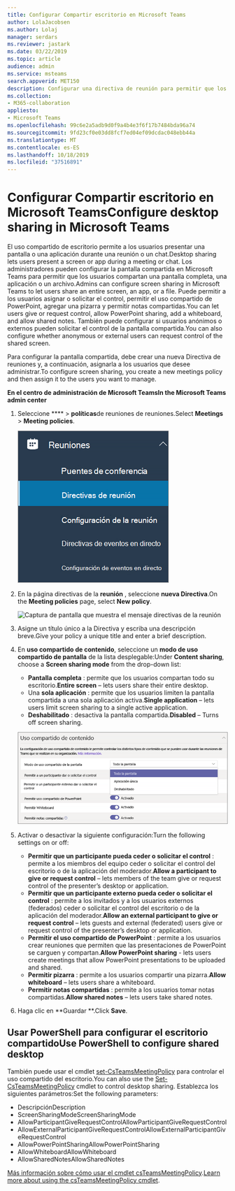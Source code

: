 ```yaml
---
title: Configurar Compartir escritorio en Microsoft Teams
author: LolaJacobsen
ms.author: Lolaj
manager: serdars
ms.reviewer: jastark
ms.date: 03/22/2019
ms.topic: article
audience: admin
ms.service: msteams
search.appverid: MET150
description: Configurar una directiva de reunión para permitir que los usuarios compartan sus escritorios en chats o reuniones de Teams
ms.collection:
- M365-collaboration
appliesto:
- Microsoft Teams
ms.openlocfilehash: 99c6e2a5adb9d0f9a4b4e3f6f17b7484bda96a74
ms.sourcegitcommit: 9fd23cf0e03dd8fcf7ed04ef09dcdac048ebb44a
ms.translationtype: MT
ms.contentlocale: es-ES
ms.lasthandoff: 10/18/2019
ms.locfileid: "37516891"
---
```

<a name="configure-desktop-sharing-in-microsoft-teams"></a><span data-ttu-id="384b9-103">Configurar Compartir escritorio en Microsoft Teams</span><span class="sxs-lookup"><span data-stu-id="384b9-103">Configure desktop sharing in Microsoft Teams</span></span>
============================================

<span data-ttu-id="384b9-104">El uso compartido de escritorio permite a los usuarios presentar una pantalla o una aplicación durante una reunión o un chat.</span><span class="sxs-lookup"><span data-stu-id="384b9-104">Desktop sharing lets users present a screen or app during a meeting or chat.</span></span> <span data-ttu-id="384b9-105">Los administradores pueden configurar la pantalla compartida en Microsoft Teams para permitir que los usuarios compartan una pantalla completa, una aplicación o un archivo.</span><span class="sxs-lookup"><span data-stu-id="384b9-105">Admins can configure screen sharing in Microsoft Teams to let users share an entire screen, an app, or a file.</span></span> <span data-ttu-id="384b9-106">Puede permitir a los usuarios asignar o solicitar el control, permitir el uso compartido de PowerPoint, agregar una pizarra y permitir notas compartidas.</span><span class="sxs-lookup"><span data-stu-id="384b9-106">You can let users give or request control, allow PowerPoint sharing, add a whiteboard, and allow shared notes.</span></span> <span data-ttu-id="384b9-107">También puede configurar si usuarios anónimos o externos pueden solicitar el control de la pantalla compartida.</span><span class="sxs-lookup"><span data-stu-id="384b9-107">You can also configure whether anonymous or external users can request control of the shared screen.</span></span>

<span data-ttu-id="384b9-108">Para configurar la pantalla compartida, debe crear una nueva Directiva de reuniones y, a continuación, asignarla a los usuarios que desee administrar.</span><span class="sxs-lookup"><span data-stu-id="384b9-108">To configure screen sharing, you create a new meetings policy and then assign it to the users you want to manage.</span></span>

<span data-ttu-id="384b9-109">**En el centro de administración de Microsoft Teams**</span><span class="sxs-lookup"><span data-stu-id="384b9-109">**In the Microsoft Teams admin center**</span></span>

1. <span data-ttu-id="384b9-110">Seleccione \*\*\*\* > **políticas**de reuniones de reuniones.</span><span class="sxs-lookup"><span data-stu-id="384b9-110">Select **Meetings** > **Meeting policies**.</span></span>

    ![Captura de pantalla que muestra las directivas de reunión seleccionadas](media/configure-desktop-sharing-image1.png)

2. <span data-ttu-id="384b9-112">En la página directivas de la **reunión** , seleccione **nueva Directiva**.</span><span class="sxs-lookup"><span data-stu-id="384b9-112">On the **Meeting policies** page, select **New policy**.</span></span>

    ![Captura de pantalla que muestra el mensaje directivas de la reunión](media/configure-desktop-sharing-image2.png)

3. <span data-ttu-id="384b9-114">Asigne un título único a la Directiva y escriba una descripción breve.</span><span class="sxs-lookup"><span data-stu-id="384b9-114">Give your policy a unique title and enter a brief description.</span></span>

4. <span data-ttu-id="384b9-115">En **uso compartido de contenido**, seleccione un **modo de uso compartido de pantalla** de la lista desplegable:</span><span class="sxs-lookup"><span data-stu-id="384b9-115">Under **Content sharing**, choose a **Screen sharing mode** from the drop-down list:</span></span>

   - <span data-ttu-id="384b9-116">**Pantalla completa** : permite que los usuarios compartan todo su escritorio.</span><span class="sxs-lookup"><span data-stu-id="384b9-116">**Entire screen** – lets users share their entire desktop.</span></span>
   - <span data-ttu-id="384b9-117">Una **sola aplicación** : permite que los usuarios limiten la pantalla compartida a una sola aplicación activa.</span><span class="sxs-lookup"><span data-stu-id="384b9-117">**Single application** – lets users limit screen sharing to a single active application.</span></span>
   - <span data-ttu-id="384b9-118">**Deshabilitado** : desactiva la pantalla compartida.</span><span class="sxs-lookup"><span data-stu-id="384b9-118">**Disabled** – Turns off screen sharing.</span></span>

    ![Captura de pantalla que muestra las opciones del modo de uso compartido](media/configure-desktop-sharing-image3.png)

5. <span data-ttu-id="384b9-120">Activar o desactivar la siguiente configuración:</span><span class="sxs-lookup"><span data-stu-id="384b9-120">Turn the following settings on or off:</span></span>

    - <span data-ttu-id="384b9-121">**Permitir que un participante pueda ceder o solicitar el control** : permite a los miembros del equipo ceder o solicitar el control del escritorio o de la aplicación del moderador.</span><span class="sxs-lookup"><span data-stu-id="384b9-121">**Allow a participant to give or request control** – lets members of the team give or request control of the presenter’s desktop or application.</span></span>
    - <span data-ttu-id="384b9-122">**Permitir que un participante externo pueda ceder o solicitar el control** : permite a los invitados y a los usuarios externos (federados) ceder o solicitar el control del escritorio o de la aplicación del moderador.</span><span class="sxs-lookup"><span data-stu-id="384b9-122">**Allow an external participant to give or request control** – lets guests and external (federated) users give or request control of the presenter’s desktop or application.</span></span>
    - <span data-ttu-id="384b9-123">**Permitir el uso compartido de PowerPoint** : permite a los usuarios crear reuniones que permiten que las presentaciones de PowerPoint se carguen y compartan.</span><span class="sxs-lookup"><span data-stu-id="384b9-123">**Allow PowerPoint sharing** - lets users create meetings that allow PowerPoint presentations to be uploaded and shared.</span></span>
    - <span data-ttu-id="384b9-124">**Permitir pizarra** : permite a los usuarios compartir una pizarra.</span><span class="sxs-lookup"><span data-stu-id="384b9-124">**Allow whiteboard** – lets users share a whiteboard.</span></span>
    - <span data-ttu-id="384b9-125">**Permitir notas compartidas** : permite a los usuarios tomar notas compartidas.</span><span class="sxs-lookup"><span data-stu-id="384b9-125">**Allow shared notes** – lets users take shared notes.</span></span>

6. <span data-ttu-id="384b9-126">Haga clic en \*\*Guardar \*\*.</span><span class="sxs-lookup"><span data-stu-id="384b9-126">Click **Save**.</span></span>

## <a name="use-powershell-to-configure-shared-desktop"></a><span data-ttu-id="384b9-127">Usar PowerShell para configurar el escritorio compartido</span><span class="sxs-lookup"><span data-stu-id="384b9-127">Use PowerShell to configure shared desktop</span></span>

<span data-ttu-id="384b9-128">También puede usar el cmdlet [set-CsTeamsMeetingPolicy](https://docs.microsoft.com/en-us/powershell/module/skype/set-csteamsmeetingpolicy?view=skype-ps) para controlar el uso compartido del escritorio.</span><span class="sxs-lookup"><span data-stu-id="384b9-128">You can also use the [Set-CsTeamsMeetingPolicy](https://docs.microsoft.com/en-us/powershell/module/skype/set-csteamsmeetingpolicy?view=skype-ps) cmdlet to control desktop sharing.</span></span> <span data-ttu-id="384b9-129">Establezca los siguientes parámetros:</span><span class="sxs-lookup"><span data-stu-id="384b9-129">Set the following parameters:</span></span>

- <span data-ttu-id="384b9-130">Descripción</span><span class="sxs-lookup"><span data-stu-id="384b9-130">Description</span></span>
- <span data-ttu-id="384b9-131">ScreenSharingMode</span><span class="sxs-lookup"><span data-stu-id="384b9-131">ScreenSharingMode</span></span>
- <span data-ttu-id="384b9-132">AllowParticipantGiveRequestControl</span><span class="sxs-lookup"><span data-stu-id="384b9-132">AllowParticipantGiveRequestControl</span></span>
- <span data-ttu-id="384b9-133">AllowExternalParticipantGiveRequestControl</span><span class="sxs-lookup"><span data-stu-id="384b9-133">AllowExternalParticipantGiveRequestControl</span></span>
- <span data-ttu-id="384b9-134">AllowPowerPointSharing</span><span class="sxs-lookup"><span data-stu-id="384b9-134">AllowPowerPointSharing</span></span>
- <span data-ttu-id="384b9-135">AllowWhiteboard</span><span class="sxs-lookup"><span data-stu-id="384b9-135">AllowWhiteboard</span></span>
- <span data-ttu-id="384b9-136">AllowSharedNotes</span><span class="sxs-lookup"><span data-stu-id="384b9-136">AllowSharedNotes</span></span>

<span data-ttu-id="384b9-137">[Más información sobre cómo usar el cmdlet csTeamsMeetingPolicy](https://docs.microsoft.com/en-us/powershell/module/skype/set-csteamsmeetingpolicy?view=skype-ps).</span><span class="sxs-lookup"><span data-stu-id="384b9-137">[Learn more about using the csTeamsMeetingPolicy cmdlet](https://docs.microsoft.com/en-us/powershell/module/skype/set-csteamsmeetingpolicy?view=skype-ps).</span></span>

